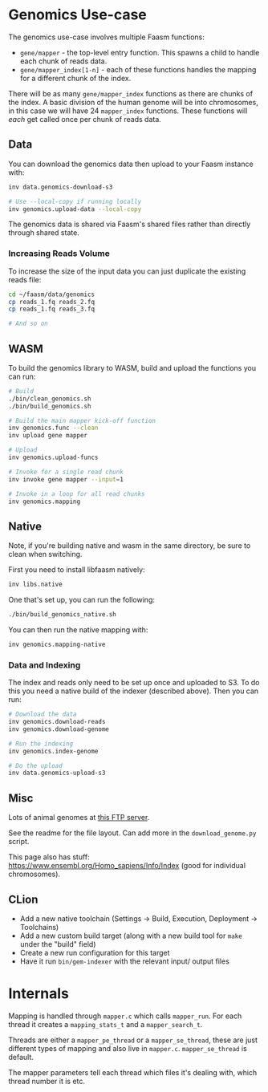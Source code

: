 # Genomics Use-case

The genomics use-case involves multiple Faasm functions:

- `gene/mapper` - the top-level entry function. This spawns a child to handle
  each chunk of reads data.
- `gene/mapper_index[1-n]` - each of these functions handles the mapping for a
  different chunk of the index.

There will be as many `gene/mapper_index` functions as there are chunks of the
index. A basic division of the human genome will be into chromosomes, in this
case we will have 24 `mapper_index` functions. These functions will _each_ get
called once per chunk of reads data.

## Data

You can download the genomics data then upload to your Faasm instance with:

```bash
inv data.genomics-download-s3

# Use --local-copy if running locally
inv genomics.upload-data --local-copy
```

The genomics data is shared via Faasm's shared files rather than directly
through shared state.

### Increasing Reads Volume

To increase the size of the input data you can just duplicate the existing reads file:

```bash
cd ~/faasm/data/genomics
cp reads_1.fq reads_2.fq
cp reads_1.fq reads_3.fq

# And so on
```

## WASM

To build the genomics library to WASM, build and upload the functions you can
run:

```bash
# Build
./bin/clean_genomics.sh
./bin/build_genomics.sh

# Build the main mapper kick-off function
inv genomics.func --clean
inv upload gene mapper

# Upload
inv genomics.upload-funcs

# Invoke for a single read chunk
inv invoke gene mapper --input=1

# Invoke in a loop for all read chunks
inv genomics.mapping
```

## Native

Note, if you're building native and wasm in the same directory, be sure to clean
when switching.

First you need to install libfaasm natively:

```bash
inv libs.native
```

One that's set up, you can run the following:

```bash
./bin/build_genomics_native.sh
```

You can then run the native mapping with:

```bash
inv genomics.mapping-native
```

### Data and Indexing

The index and reads only need to be set up once and uploaded to S3. To do this
you need a native build of the indexer (described above). Then you can run:

```bash
# Download the data
inv genomics.download-reads
inv genomics.download-genome

# Run the indexing
inv genomics.index-genome

# Do the upload
inv data.genomics-upload-s3
```

## Misc

Lots of animal genomes at [this FTP
server](ftp://ftp-trace.ncbi.nih.gov/genomes/).

See the readme for the file layout. Can add more in the `download_genome.py`
script.

This page also has stuff: https://www.ensembl.org/Homo_sapiens/Info/Index (good
for individual chromosomes).

## CLion

- Add a new native toolchain (Settings -> Build, Execution, Deployment -> Toolchains)
- Add a new custom build target (along with a new build tool for `make` under the "build" field)
- Create a new run configuration for this target
- Have it run `bin/gem-indexer` with the relevant input/ output files

# Internals

Mapping is handled through `mapper.c` which calls `mapper_run`. For each thread
it creates a `mapping_stats_t` and a `mapper_search_t`.

Threads are either a `mapper_pe_thread` or a `mapper_se_thread`, these are just
different types of mapping and also live in `mapper.c`. `mapper_se_thread` is
default.

The mapper parameters tell each thread which files it's dealing with, which
thread number it is etc.

